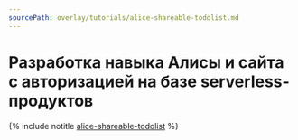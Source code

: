 ```yaml
---
sourcePath: overlay/tutorials/alice-shareable-todolist.md
---
```


# Разработка навыка Алисы и сайта с авторизацией на базе serverless-продуктов

{% include notitle [alice-shareable-todolist](../../_tutorials/serverless/alice-shareable-todolist.md) %}
